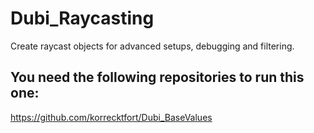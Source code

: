 # Dubi_Raycasting
Create raycast objects for advanced setups, debugging and filtering.

## You need the following repositories to run this one:
https://github.com/korrecktfort/Dubi_BaseValues
